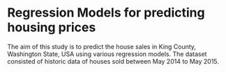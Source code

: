 # Regression Models for predicting housing prices

The aim of this study is to predict the house sales in King County, Washington State, USA using various regression models. The dataset consisted of historic data of houses sold between May 2014 to May 2015.
